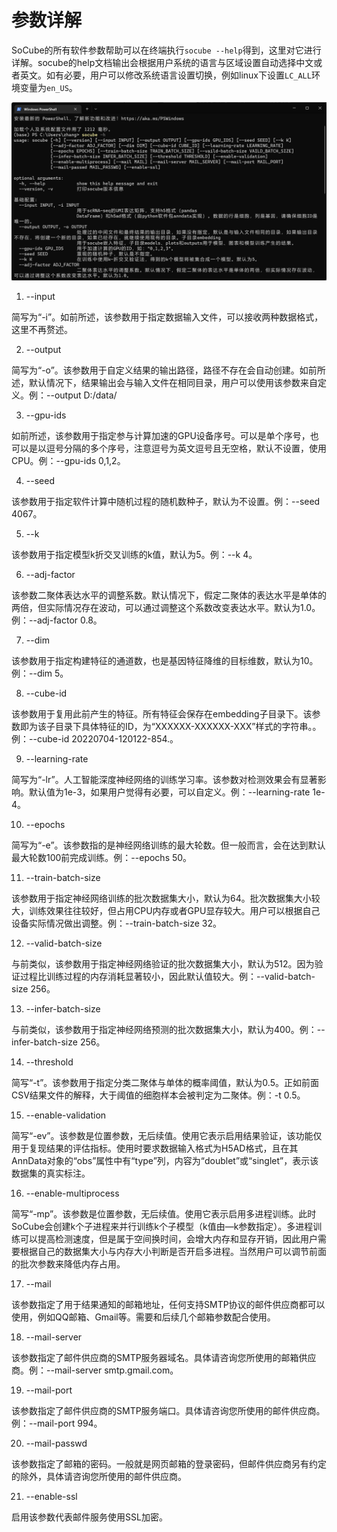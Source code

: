 # 参数详解
SoCube的所有软件参数帮助可以在终端执行`socube --help`得到，这里对它进行详解。socube的help文档输出会根据用户系统的语言与区域设置自动选择中文或者英文。如有必要，用户可以修改系统语言设置切换，例如linux下设置`LC_ALL`环境变量为`en_US`。

![](assets/fig9.png)

1. --input

简写为“-i”。如前所述，该参数用于指定数据输入文件，可以接收两种数据格式，这里不再赘述。

2. --output

简写为“-o”。该参数用于自定义结果的输出路径，路径不存在会自动创建。如前所述，默认情况下，结果输出会与输入文件在相同目录，用户可以使用该参数来自定义。例：--output D:/data/

3. --gpu-ids

如前所述，该参数用于指定参与计算加速的GPU设备序号。可以是单个序号，也可以是以逗号分隔的多个序号，注意逗号为英文逗号且无空格，默认不设置，使用CPU。例：--gpu-ids 0,1,2。

4. --seed

该参数用于指定软件计算中随机过程的随机数种子，默认为不设置。例：--seed 4067。

5. --k

该参数用于指定模型k折交叉训练的k值，默认为5。例：--k 4。

6. --adj-factor

该参数二聚体表达水平的调整系数。默认情况下，假定二聚体的表达水平是单体的两倍，但实际情况存在波动，可以通过调整这个系数改变表达水平。默认为1.0。例：--adj-factor 0.8。

7. --dim

该参数用于指定构建特征的通道数，也是基因特征降维的目标维数，默认为10。例：--dim 5。

8. --cube-id

该参数用于复用此前产生的特征。所有特征会保存在embedding子目录下。该参数即为该子目录下具体特征的ID，为“XXXXXX-XXXXXX-XXX”样式的字符串。。例：--cube-id 20220704-120122-854.。

9. --learning-rate

简写为“-lr”。人工智能深度神经网络的训练学习率。该参数对检测效果会有显著影响。默认值为1e-3，如果用户觉得有必要，可以自定义。例：--learning-rate 1e-4。

10. --epochs

简写为“-e”。该参数指的是神经网络训练的最大轮数。但一般而言，会在达到默认最大轮数100前完成训练。例：--epochs 50。

11. --train-batch-size

该参数用于指定神经网络训练的批次数据集大小，默认为64。批次数据集大小较大，训练效果往往较好，但占用CPU内存或者GPU显存较大。用户可以根据自己设备实际情况做出调整。例：--train-batch-size 32。

12. --valid-batch-size

与前类似，该参数用于指定神经网络验证的批次数据集大小，默认为512。因为验证过程比训练过程的内存消耗显著较小，因此默认值较大。例：--valid-batch-size 256。

13. --infer-batch-size

与前类似，该参数用于指定神经网络预测的批次数据集大小，默认为400。例：--infer-batch-size 256。

14. --threshold

简写“-t”。该参数用于指定分类二聚体与单体的概率阈值，默认为0.5。正如前面CSV结果文件的解释，大于阈值的细胞样本会被判定为二聚体。例：-t 0.5。

15. --enable-validation

简写“-ev”。该参数是位置参数，无后续值。使用它表示启用结果验证，该功能仅用于复现结果的评估指标。使用时要求数据输入格式为H5AD格式，且在其AnnData对象的“obs”属性中有“type”列，内容为“doublet”或“singlet”，表示该数据集的真实标注。

16. --enable-multiprocess

简写“-mp”。该参数是位置参数，无后续值。使用它表示启用多进程训练。此时SoCube会创建k个子进程来并行训练k个子模型（k值由—k参数指定）。多进程训练可以提高检测速度，但是属于空间换时间，会增大内存和显存开销，因此用户需要根据自己的数据集大小与内存大小判断是否开启多进程。当然用户可以调节前面的批次参数来降低内存占用。

17. --mail

该参数指定了用于结果通知的邮箱地址，任何支持SMTP协议的邮件供应商都可以使用，例如QQ邮箱、Gmail等。需要和后续几个邮箱参数配合使用。

18. --mail-server

该参数指定了邮件供应商的SMTP服务器域名。具体请咨询您所使用的邮箱供应商。例：--mail-server smtp.gmail.com。

19. --mail-port

该参数指定了邮件供应商的SMTP服务端口。具体请咨询您所使用的邮件供应商。例：--mail-port 994。

20. --mail-passwd

该参数指定了邮箱的密码。一般就是网页邮箱的登录密码，但邮件供应商另有约定的除外，具体请咨询您所使用的邮件供应商。

21. --enable-ssl

启用该参数代表邮件服务使用SSL加密。